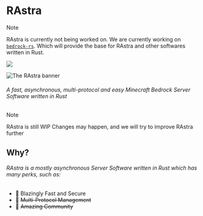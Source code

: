 # RAstra

> [!NOTE]
> RAstra is currently not being worked on.
> We are currently working on [`bedrock-rs`](https://github.com/Adrian8115/bedrock-rs). Which will provide the base for RAstra and other softwares written in Rust.

<a href="https://discord.gg/ArvWEVHGWs"><img src="https://img.shields.io/discord/1218673790775726182.svg?style=flat&label=Azurite&logo=discord&logoColor=ffffff&color=011e2c&labelColor=1f3157"><a/>

<picture>
  <img alt="The RAstra banner" src="https://github.com/Adrian8115/RAstra/blob/9b26b2e77fed8c48e4124cfdf50a0e3e5c678588/assets/RAstra_banner.png">
</picture>

###### A fast, asynchronous, multi-protocol and easy Minecraft Bedrock Server Software written in Rust

> [!NOTE]
> RAstra is still WIP
> Changes may happen, and we will try to improve RAstra further

## Why?

###### RAstra is a mostly asynchronous Server Software written in Rust which has many perks, such as:

- 🚀 Blazingly Fast and Secure
- 📜 ~~Multi-Protocol Management~~
- 🌟 ~~Amazing Community~~

